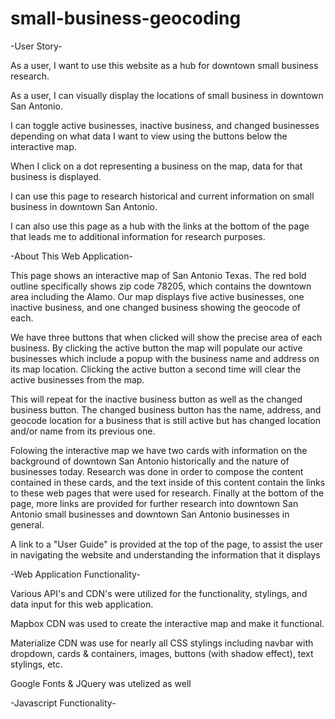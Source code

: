 # small-business-geocoding
-User Story-

As a user, I want to use this website as a hub for downtown small business research.

As a user, I can visually display the locations of small business in downtown San Antonio.

I can toggle active businesses, inactive business, and changed businesses depending on what data I want to view using the buttons below the interactive map.

When I click on a dot representing a business on the map, data for that business is displayed.

I can use this page to research historical and current information on small business in downtown San Antonio.

I can also use this page as a hub with the links at the bottom of the page that leads me to additional information for research purposes.

-About This Web Application-

This page shows an interactive map of San Antonio Texas. The red bold outline specifically shows zip code 78205, which contains the downtown area including the Alamo. Our map displays five active businesses, one inactive business, and one changed business showing the geocode of each.

We have three buttons that when clicked will show the precise area of each business. By clicking the active button the map will populate our active businesses which include a popup with the business name and address on its map location. Clicking the active button a second time will clear the active businesses from the map.

This will repeat for the inactive business button as well as the changed business button. The changed business button has the name, address, and geocode location for a business that is still active but has changed location and/or name from its previous one.

Folowing the interactive map we have two cards with information on the background of downtown San Antonio historically and the nature of businesses today. Research was done in order to compose the content contained in these cards, and the text inside of this content contain the links to these web pages that were used for research. Finally at the bottom of the page, more links are provided for further research into downtown San Antonio small businesses and downtown San Antonio businesses in general.

A link to a "User Guide" is provided at the top of the page, to assist the user in navigating the website and understanding the information that it displays

-Web Application Functionality-

Various API's and CDN's were utilized for the functionality, stylings, and data input for this web application.

Mapbox CDN was used to create the interactive map and make it functional.

Materialize CDN was use for nearly all CSS stylings including navbar with dropdown, cards & containers, images, buttons (with shadow effect), text stylings, etc.

Google Fonts & JQuery was utelized as well

-Javascript Functionality-
